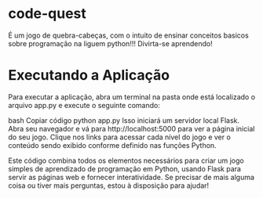 # code-quest
É um jogo de quebra-cabeças, com o intuito de ensinar conceitos basicos sobre programação na liguem python!!!
Divirta-se aprendendo!


<h1>Executando a Aplicação</h1>
Para executar a aplicação, abra um terminal na pasta onde está localizado o arquivo app.py e execute o seguinte comando:

bash
Copiar código
python app.py
Isso iniciará um servidor local Flask. Abra seu navegador e vá para http://localhost:5000 para ver a página inicial do seu jogo. Clique nos links para acessar cada nível do jogo e ver o conteúdo sendo exibido conforme definido nas funções Python.

Este código combina todos os elementos necessários para criar um jogo simples de aprendizado de programação em Python, usando Flask para servir as páginas web e fornecer interatividade. Se precisar de mais alguma coisa ou tiver mais perguntas, estou à disposição para ajudar!
